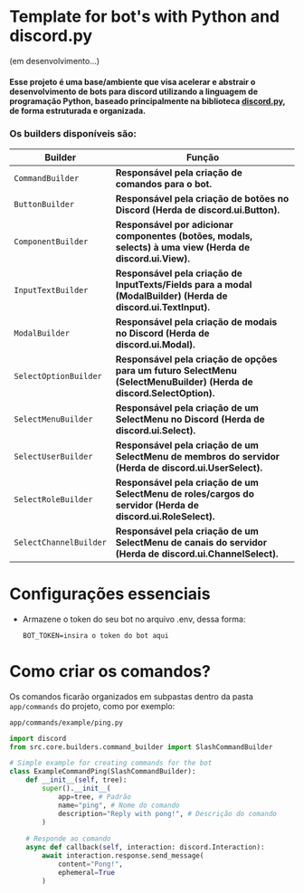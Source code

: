 # Template for bot's with Python and discord.py

(em desenvolvimento...)

#### Esse projeto é uma base/ambiente que visa acelerar e abstrair o desenvolvimento de bots para discord utilizando a linguagem de programação Python, baseado principalmente na biblioteca [discord.py](https://discordpy), de forma estruturada e organizada.

### Os builders disponíveis são:


| Builder                | Função                                                                                                                   |
| ---------------------- | -------------------------------------------------------------------------------------------------------------------------- |
| `CommandBuilder`       | **Responsável pela criação de comandos para o bot.**                                                                    |
| `ButtonBuilder`        | **Responsável pela criação de botões no Discord (Herda de discord.ui.Button).**                                        |
| `ComponentBuilder`     | **Responsável por adicionar componentes (botões, modals, selects) à uma view (Herda de discord.ui.View).**              |
| `InputTextBuilder`     | **Responsável pela criação de InputTexts/Fields para a modal (ModalBuilder) (Herda de discord.ui.TextInput).**          |
| `ModalBuilder`         | **Responsável pela criação de modais no Discord (Herda de discord.ui.Modal).**                                          |
| `SelectOptionBuilder`  | **Responsável pela criação de opções para um futuro SelectMenu (SelectMenuBuilder) (Herda de discord.SelectOption).** |
| `SelectMenuBuilder`    | **Responsável pela criação de um SelectMenu no Discord (Herda de discord.ui.Select).**                                  |
| `SelectUserBuilder`    | **Responsável pela criação de um SelectMenu de membros do servidor (Herda de discord.ui.UserSelect).**                  |
| `SelectRoleBuilder`    | **Responsável pela criação de um SelectMenu de roles/cargos do servidor (Herda de discord.ui.RoleSelect).**             |
| `SelectChannelBuilder` | **Responsável pela criação de um SelectMenu de canais do servidor (Herda de discord.ui.ChannelSelect).**                |

# Configurações essenciais

* Armazene o token do seu bot no arquivo .env, dessa forma:
  ````
  BOT_TOKEN=insira o token do bot aqui
  ````

# Como criar os comandos?

Os comandos ficarão organizados em subpastas dentro da pasta `app/commands` do projeto, como por exemplo:

`app/commands/example/ping.py`

````python
import discord 
from src.core.builders.command_builder import SlashCommandBuilder

# Simple example for creating commands for the bot
class ExampleCommandPing(SlashCommandBuilder):
    def __init__(self, tree):
        super().__init__(
            app=tree, # Padrão
            name="ping", # Nome do comando
            description="Reply with pong!", # Descrição do comando
        )
  
    # Responde ao comando
    async def callback(self, interaction: discord.Interaction):
        await interaction.response.send_message(
            content="Pong!",
            ephemeral=True
        )
````
